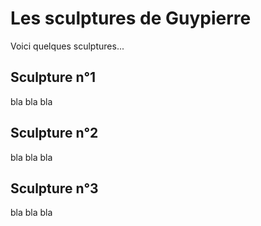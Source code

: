 # Les sculptures de Guypierre

Voici quelques sculptures...

## Sculpture n°1

bla bla bla

## Sculpture n°2

bla bla bla

## Sculpture n°3

bla bla bla

